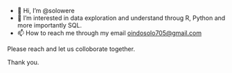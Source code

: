 - 👋 Hi, I’m @solowere
- 👀 I’m interested in data exploration and understand throug R, Python and more importantly SQL.
- 📫 How to reach me through my email oindosolo705@gmail.com

Please reach and let us colloborate together.

Thank you.
